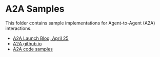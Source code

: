 # A2A Samples

This folder contains sample implementations for Agent-to-Agent (A2A) interactions.

- [A2A Launch Blog, April 25](https://developers.googleblog.com/en/a2a-a-new-era-of-agent-interoperability/)
- [A2A github.io](https://google-a2a.github.io/A2A/latest/)
- [A2A code samples](https://github.com/google-a2a/A2A)

